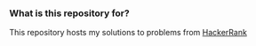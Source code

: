 ### What is this repository for? ###

This repository hosts my solutions to problems from [HackerRank](https://www.hackerrank.com)
